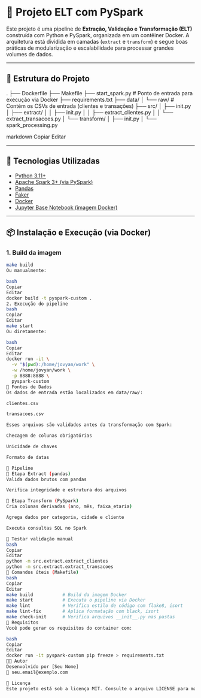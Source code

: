 # 🚀 Projeto ELT com PySpark

Este projeto é uma pipeline de **Extração, Validação e Transformação (ELT)** construída com Python e PySpark, organizada em um contêiner Docker. A arquitetura está dividida em camadas (`extract` e `transform`) e segue boas práticas de modularização e escalabilidade para processar grandes volumes de dados.

---

## 📁 Estrutura do Projeto

.
├── Dockerfile
├── Makefile
├── start_spark.py # Ponto de entrada para execução via Docker
├── requirements.txt
├── data/
│ └── raw/ # Contém os CSVs de entrada (clientes e transações)
├── src/
│ ├── init.py
│ ├── extract/
│ │ ├── init.py
│ │ ├── extract_clientes.py
│ │ └── extract_transacoes.py
│ └── transform/
│ ├── init.py
│ └── spark_processing.py

markdown
Copiar
Editar

---

## 🧱 Tecnologias Utilizadas

- [Python 3.11+](https://www.python.org/)
- [Apache Spark 3+ (via PySpark)](https://spark.apache.org/)
- [Pandas](https://pandas.pydata.org/)
- [Faker](https://faker.readthedocs.io/)
- [Docker](https://www.docker.com/)
- [Jupyter Base Notebook (imagem Docker)](https://hub.docker.com/r/jupyter/pyspark-notebook)

---

## 📦 Instalação e Execução (via Docker)

### 1. Build da imagem

```bash
make build
Ou manualmente:

bash
Copiar
Editar
docker build -t pyspark-custom .
2. Execução do pipeline
bash
Copiar
Editar
make start
Ou diretamente:

bash
Copiar
Editar
docker run -it \
  -v "$(pwd):/home/jovyan/work" \
  -w /home/jovyan/work \
  -p 8888:8888 \
  pyspark-custom
📂 Fontes de Dados
Os dados de entrada estão localizados em data/raw/:

clientes.csv

transacoes.csv

Esses arquivos são validados antes da transformação com Spark:

Checagem de colunas obrigatórias

Unicidade de chaves

Formato de datas

🔄 Pipeline
🔹 Etapa Extract (pandas)
Valida dados brutos com pandas

Verifica integridade e estrutura dos arquivos

🔸 Etapa Transform (PySpark)
Cria colunas derivadas (ano, mês, faixa_etaria)

Agrega dados por categoria, cidade e cliente

Executa consultas SQL no Spark

🧪 Testar validação manual
bash
Copiar
Editar
python -m src.extract.extract_clientes
python -m src.extract.extract_transacoes
🧰 Comandos úteis (Makefile)
bash
Copiar
Editar
make build           # Build da imagem Docker
make start           # Executa o pipeline via Docker
make lint            # Verifica estilo de código com flake8, isort
make lint-fix        # Aplica formatação com black, isort
make check-init      # Verifica arquivos __init__.py nas pastas
📄 Requisitos
Você pode gerar os requisitos do container com:

bash
Copiar
Editar
docker run -it pyspark-custom pip freeze > requirements.txt
🧑‍💻 Autor
Desenvolvido por [Seu Nome]
📧 seu.email@exemplo.com

📜 Licença
Este projeto está sob a licença MIT. Consulte o arquivo LICENSE para mais informações.#   s p a r k - e l t  
 